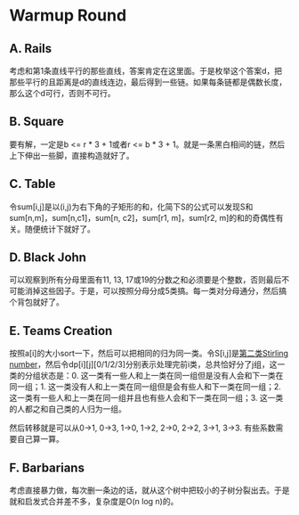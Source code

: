 # Warmup Round

## A. Rails

考虑和第1条直线平行的那些直线，答案肯定在这里面。于是枚举这个答案d，把那些平行的且距离是d的直线连边，最后得到一些链。如果每条链都是偶数长度，那么这个d可行，否则不可行。

## B. Square

要有解，一定是b <= r * 3 + 1或者r <= b * 3 + 1。就是一条黑白相间的链，然后上下伸出一些脚，直接构造就好了。

## C. Table

令sum[i,j]是以(i,j)为右下角的子矩形的和，化简下S的公式可以发现S和sum[n,m]，sum[n,c1]，sum[n, c2]，sum[r1, m]，sum[r2, m]的和的奇偶性有关。随便统计下就好了。

## D. Black John

可以观察到所有分母里面有11, 13, 17或19的分数之和必须要是个整数，否则最后不可能消掉这些因子。于是，可以按照分母分成5类搞。每一类对分母通分，然后搞个背包就好了。

## E. Teams Creation

按照a[i]的大小sort一下，然后可以把相同的归为同一类。令S[i,j]是[第二类Stirling number](https://en.wikipedia.org/wiki/Stirling_numbers_of_the_second_kind)，然后令dp[i][j][0/1/2/3]分别表示处理完前i类，总共恰好分了j组，这一类的分组状态是：0. 这一类有一些人和上一类在同一组但是没有人会和下一类在同一组；1. 这一类没有人和上一类在同一组但是会有些人和下一类在同一组；2. 这一类有一些人和上一类在同一组并且也有些人会和下一类在同一组；3. 这一类的人都之和自己类的人归为一组。

然后转移就是可以从0->1, 0->3, 1->0, 1->2, 2->0, 2->2, 3->1, 3->3. 有些系数需要自己算一算。

## F. Barbarians

考虑直接暴力做，每次删一条边的话，就从这个树中把较小的子树分裂出去。于是就和启发式合并差不多，复杂度是O(n log n)的。
